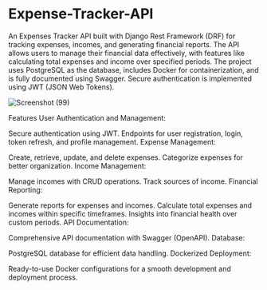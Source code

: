 # Expense-Tracker-API
An Expenses Tracker API built with Django Rest Framework (DRF) for tracking expenses, incomes, and generating financial reports. The API allows users to manage their financial data effectively, with features like calculating total expenses and income over specified periods. The project uses PostgreSQL as the database, includes Docker for containerization, and is fully documented using Swagger. Secure authentication is implemented using JWT (JSON Web Tokens).


![Screenshot (99)](https://github.com/user-attachments/assets/e66bd788-3949-42db-a34d-f37baee1d1cb)


Features
User Authentication and Management:

Secure authentication using JWT.
Endpoints for user registration, login, token refresh, and profile management.
Expense Management:

Create, retrieve, update, and delete expenses.
Categorize expenses for better organization.
Income Management:

Manage incomes with CRUD operations.
Track sources of income.
Financial Reporting:

Generate reports for expenses and incomes.
Calculate total expenses and incomes within specific timeframes.
Insights into financial health over custom periods.
API Documentation:

Comprehensive API documentation with Swagger (OpenAPI).
Database:

PostgreSQL database for efficient data handling.
Dockerized Deployment:

Ready-to-use Docker configurations for a smooth development and deployment process.
